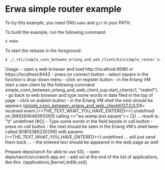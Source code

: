 Erwa simple router example
==========================

To try this example, you need GNU `make` and `git` in your PATH.

To build the example, run the following command:

``` bash
$ make
```

To start the release in the foreground:

``` bash
$ ./_rel/simple_conn_between_erlang_and_web_client/bin/simple_router console
```
Usage:
	- open a web browser and load http://localhost:8080 or https://localhost:8443
	- press on connect button
	- select square in the function's drop-down menu
	- click on register button
	- in the Erlang VM start a new client by the following command
		simple_conn_between_erlang_and_web_client_sup:start_client(c1, "realm1").
	- go back to web browser and type some words in data filed in the top of page
	- click on publish button
	- in the Erlang VM shell the next should be appears
		(simple_conn_between_erlang_and_web_client@127.0.0.1)8> received event [<<THE_TEXT_WHAT_YOU_HAVE_ENTERED>>] undefined on [899260646093393]
		calling <<"ws.wamp.test.square">> [3] ... result is: "\t" undefined [#{}]
	- Type some words in the field beside in call button
	- press on call button
	- the next should be seen in the Erlang VM's shell
		been called [61813386230299] with params [<<THE_TEXT_WHAT_YOU_HAVE_ENTERED>>] undefined ... will just send them back ...
	- the entered text should be appeared in the web page as well
	
Prepare deps/ranch for able to use SSL
	- open deps/ranch/src/ranch.app.src
	- add ssl at the end of the  list of applications, like this:
		{applications,[kernel,stdlib,ssl]}
